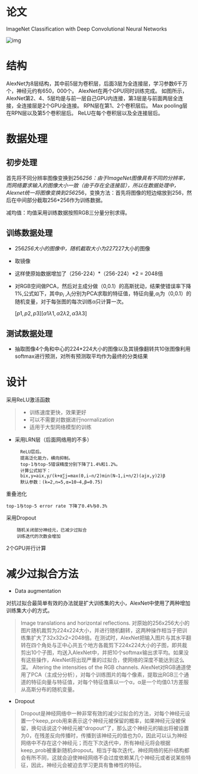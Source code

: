 # 论文

ImageNet Classification with Deep Convolutional Neural Networks



![img](https://screenshotscdn.firefoxusercontent.com/images/f28d5fef-4c98-4023-adf6-411a3a1fb036.png)

# 结构

AlexNet为8层结构，其中前5层为卷积层，后面3层为全连接层，学习参数6千万个，神经元约有650，000个。
AlexNet在两个GPU同时训练完成。
如图所示，AlexNet第2、4、5层均是与前一层自己GPU内连接，第3层是与前面两层全连接，全连接层是2个GPU全连接。
RPN层在第1、2个卷积层后。
Max pooling层在RPN层以及第5个卷积层后。
ReLU在每个卷积层以及全连接层后。

# 数据处理

## 初步处理

首先将不同分辨率图像变换到256*256：由于ImageNet图像具有不同的分辨率，而网络要求输入的图像大小一致（由于存在全连接层），所以在数据处理中，Alexnet统一将图像变换到256*256，变换方法：首先将图像的短边缩放到256，然后在中间部分截取256*256作为训练数据。

减均值：均值采用训练数据按照RGB三分量分别求得。

## 训练数据处理

- 256*256大小的图像中，随机截取大小为227*227大小的图像

- 取镜像

- 这样使原始数据增加了（256-224）*（256-224）*2 = 2048倍

- 对RGB空间做PCA，然后对主成分做（0,0.1）的高斯扰动，结果使错误率下降1%,公式如下，其中$p_i$ ,$λ_i$分别为PCA求取的特征值，特征向量,$\alpha_i$为（0,0.1）的随机变量，对于每张图的每次训练α只计算一次。 

  $[p1,p2,p3][α1λ1,α2λ2,α3λ3]$

## 测试数据处理

- 抽取图像4个角和中心的224*224大小的图像以及其镜像翻转共10张图像利用softmax进行预测，对所有预测取平均作为最终的分类结果

# 设计

采用ReLU激活函数

> - 训练速度更快，效果更好
> - 可以不需要对数据进行normalization
> - 适用于大型网络模型的训练   

- 采用LRN层（后面网络用的不多）

        ReLU层后。
        提高泛化能力，横向抑制。
        top-1与top-5错误精度分别下降了1.4%和1.2%。
        计算公式如下：
        bix,y=aix,y/(k+α∑j=max(0,i−n/2)min(N−1,i+n/2)(ajx,y)2)β
        默认参数：(k=2,n=5,α=10−4,β=0.75)

重叠池化

    top-1与top-5 error rate 下降了0.4%与0.3%

采用Dropout

        随机关闭部分神经元，已减少过拟合
        训练迭代的次数会增加

2个GPU并行计算



# 减少过拟合方法

- Data augmentation

对抗过拟合最简单有效的办法就是扩大训练集的大小，AlexNet中使用了两种增加训练集大小的方式。

> Image translations and horizontal reflections. 对原始的256x256大小的图片随机裁剪为224x224大小，并进行随机翻转，这两种操作相当于把训练集扩大了32x32x2=2048倍。在测试时，AlexNet把输入图片与其水平翻转在四个角处与正中心共五个地方各裁剪下224x224大小的子图，即共裁剪出10个子图，均送入AlexNet中，并把10个softmax输出求平均。如果没有这些操作，AlexNet将出现严重的过拟合，使网络的深度不能达到这么深。
> Altering the intensities of the RGB channels. AlexNet对RGB通道使用了PCA（主成分分析），对每个训练图片的每个像素，提取出RGB三个通道的特征向量与特征值，对每个特征值乘以一个α，α是一个均值0.1方差服从高斯分布的随机变量。

- Dropout

> Dropout是神经网络中一种非常有效的减少过拟合的方法，对每个神经元设置一个keep_prob用来表示这个神经元被保留的概率，如果神经元没被保留，换句话说这个神经元被“dropout”了，那么这个神经元的输出将被设置为0，在残差反向传播时，传播到该神经元的值也为0，因此可以认为神经网络中不存在这个神经元；而在下次迭代中，所有神经元将会根据keep_prob被重新随机dropout。相当于每次迭代，神经网络的拓扑结构都会有所不同，这就会迫使神经网络不会过度依赖某几个神经元或者说某些特征，因此，神经元会被迫去学习更具有鲁棒性的特征。